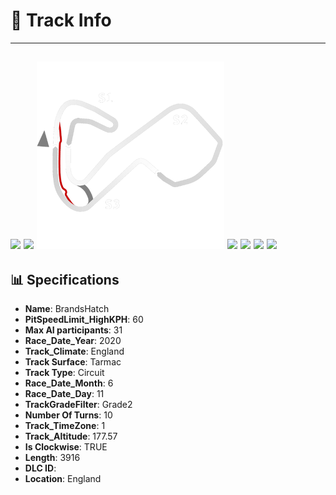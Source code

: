# 🏁 Track Info

---
![](image_1.jpg)
![](image_2.jpg)
![](image_3.jpg)
![](image_4.jpg)
![](image_5.jpg)
![](image_6.jpg)
![](image_7.jpg)
---

## 📊 Specifications

- **Name**: BrandsHatch
- **PitSpeedLimit_HighKPH**: 60
- **Max AI participants**: 31
- **Race_Date_Year**: 2020
- **Track_Climate**: England
- **Track Surface**: Tarmac
- **Track Type**: Circuit
- **Race_Date_Month**: 6
- **Race_Date_Day**: 11
- **TrackGradeFilter**: Grade2
- **Number Of Turns**: 10
- **Track_TimeZone**: 1
- **Track_Altitude**: 177.57
- **Is Clockwise**: TRUE
- **Length**: 3916
- **DLC ID**: 
- **Location**: England
